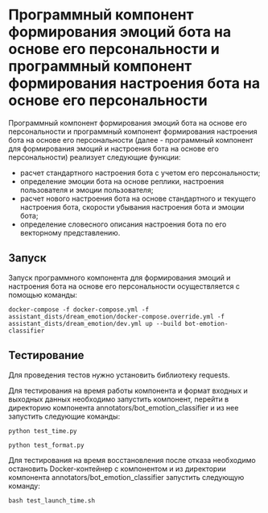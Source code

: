 # Программный компонент формирования эмоций бота на основе его персональности и программный компонент формирования настроения бота на основе его персональности 

Программный компонент формирования эмоций бота на основе его персональности и программный компонент формирования настроения бота на основе его персональности (далее - программный компонент для формирования эмоций и настроения бота на основе его персональности) реализует следующие функции:
- расчет стандартного настроения бота с учетом его персональности;
- определение эмоции бота на основе реплики, настроения пользователя и эмоции пользователя;
- расчет нового настроения бота на основе стандартного и текущего настроения бота, скорости убывания настроения бота и эмоции бота;
- определение словесного описания настроения бота по его векторному представлению.

## Запуск
Запуск программного компонента для формирования эмоций и настроения бота на основе его персональности осуществляется с помощью команды:
```
docker-compose -f docker-compose.yml -f assistant_dists/dream_emotion/docker-compose.override.yml -f assistant_dists/dream_emotion/dev.yml up --build bot-emotion-classifier
```

## Тестирование
Для проведения тестов нужно установить библиотеку requests.
 
Для тестирования на время работы компонента и формат входных и выходных данных необходимо запустить компонент, перейти в директорию компонента annotators/bot_emotion_classifier и из нее запустить следующие команды:
```
python test_time.py
```
```
python test_format.py
```
Для тестирования на время восстановления после отказа необходимо остановить Docker-контейнер с компонентом и из директории компонента annotators/bot_emotion_classifier запустить следующую команду:
```
bash test_launch_time.sh
```